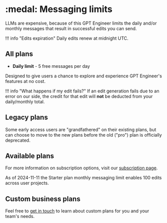 # :medal: Messaging limits

LLMs are expensive, because of this GPT Engineer limits the daily and/or monthly messages that result in successful edits you can send.

!!! info "Edits expiration"
    Daily edits renew at midnight UTC.


## All plans
- **Daily limit** - 5 free messages per day

Designed to give users a chance to explore and experience GPT Engineer's features at no cost.

!!! info "What happens if my edit fails?"
    If an edit generation fails due to an error on our side, the credit for that edit will **not** be deducted from your daily/monthly total.

## Legacy plans
Some early access users are "grandfathered" on their existing plans, but can choose to move to the new plans before the old ("pro") plan is officially deprecated.

## Available plans
For more information on subscription options, visit our [subscription page](https://gptengineer.app/settings/plans).

As of 2024-11-11 the Starter plan monthly messaging limit enables 100 edits across user projects.

## Custom business plans
Feel free to [get in touch](https://antonosika.typeform.com/to/OeRHhtI3#email=xxxxx) to learn about custom plans for you and your team's needs.
